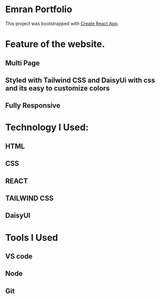 # Emran Portfolio

This project was bootstrapped with [Create React App](https://github.com/facebook/create-react-app).

# Feature of the website.

## Multi Page
## Styled with Tailwind CSS and DaisyUi with css and its easy to customize colors
## Fully Responsive


# Technology I Used:

## HTML
## CSS
## REACT
## TAILWIND CSS
## DaisyUI


# Tools I Used 
## VS code
## Node
## Git
